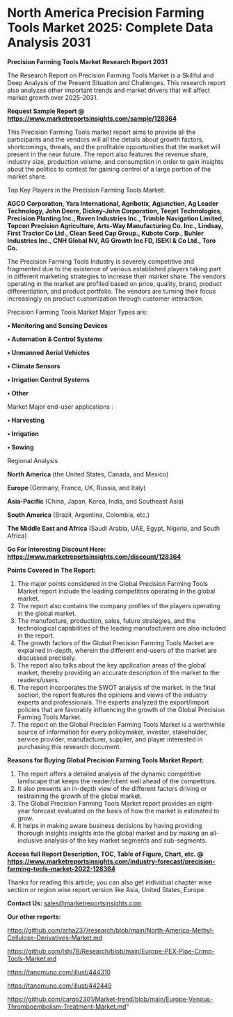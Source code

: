 # North America Precision Farming Tools Market 2025: Complete Data Analysis 2031

<strong>Precision Farming Tools Market Research Report 2031</strong>

The Research Report on Precision Farming Tools Market is a Skillful and Deep Analysis of the Present Situation and Challenges. This research report also analyzes other important trends and market drivers that will affect market growth over 2025-2031.

<strong>Request Sample Report @ <a href=https://www.marketreportsinsights.com/sample/128364>https://www.marketreportsinsights.com/sample/128364</a></strong>

This Precision Farming Tools market report aims to provide all the participants and the vendors will all the details about growth factors, shortcomings, threats, and the profitable opportunities that the market will present in the near future. The report also features the revenue share, industry size, production volume, and consumption in order to gain insights about the politics to contest for gaining control of a large portion of the market share.

Top Key Players in the Precision Farming Tools Market:

<strong>AGCO Corporation, Yara International, Agribotix, Agjunction, Ag Leader Technology, John Deere, Dickey-John Corporation, Teejet Technologies, Precision Planting Inc., Raven Industries Inc., Trimble Navigation Limited, Topcon Precision Agriculture, Arts-Way Manufacturing Co. Inc., Lindsay, First Tractor Co Ltd., Clean Seed Cap Group., Kuboto Corp., Buhler Industries Inc., CNH Global NV, AG Growth Inc FD, ISEKI & Co Ltd., Toro Co.</strong>

The Precision Farming Tools Industry is severely competitive and fragmented due to the existence of various established players taking part in different marketing strategies to increase their market share. The vendors operating in the market are profiled based on price, quality, brand, product differentiation, and product portfolio. The vendors are turning their focus increasingly on product customization through customer interaction.

Precision Farming Tools Market Major Types are:

<strong>• Monitoring and Sensing Devices

• Automation & Control Systems

• Unmanned Aerial Vehicles

• Climate Sensors

• Irrigation Control Systems

• Other</strong>

Market Major end-user applications :

<strong>• Harvesting

• Irrigation

• Sowing</strong>

Regional Analysis

</u><strong><b>North America</b></strong> (the United States, Canada, and Mexico)

<strong><b>Europe </b></strong>(Germany, France, UK, Russia, and Italy)

<strong><b>Asia-Pacific</b></strong> (China, Japan, Korea, India, and Southeast Asia)

<strong><b>South America</b></strong> (Brazil, Argentina, Colombia, etc.)

<strong><b>The Middle East and Africa</b></strong> (Saudi Arabia, UAE, Egypt, Nigeria, and South Africa)

<strong>Go For Interesting Discount Here: <a href=https://www.marketreportsinsights.com/discount/128364>https://www.marketreportsinsights.com/discount/128364</a></strong>

<strong>Points Covered in The Report:</strong>
<ol>
  <li>The major points considered in the Global Precision Farming Tools Market report include the leading competitors operating in the global market.</li>
  <li>The report also contains the company profiles of the players operating in the global market.</li>
  <li>The manufacture, production, sales, future strategies, and the technological capabilities of the leading manufacturers are also included in the report.</li>
  <li>The growth factors of the Global Precision Farming Tools Market are explained in-depth, wherein the different end-users of the market are discussed precisely.</li>
  <li>The report also talks about the key application areas of the global market, thereby providing an accurate description of the market to the readers/users.</li>
  <li>The report incorporates the SWOT analysis of the market. In the final section, the report features the opinions and views of the industry experts and professionals. The experts analyzed the export/import policies that are favorably influencing the growth of the Global Precision Farming Tools Market.</li>
  <li>The report on the Global Precision Farming Tools Market is a worthwhile source of information for every policymaker, investor, stakeholder, service provider, manufacturer, supplier, and player interested in purchasing this research document.</li>
</ol>
<strong>Reasons for Buying Global Precision Farming Tools Market Report:</strong>

<ol>
  <li>The report offers a detailed analysis of the dynamic competitive landscape that keeps the reader/client well ahead of the competitors.</li>
  <li>It also presents an in-depth view of the different factors driving or restraining the growth of the global market.</li>
  <li>The Global Precision Farming Tools Market report provides an eight-year forecast evaluated on the basis of how the market is estimated to grow.</li>
  <li>It helps in making aware business decisions by having providing thorough insights insights into the global market and by making an all-inclusive analysis of the key market segments and sub-segments.</li>
</ol>
<strong>Access full Report Description, TOC, Table of Figure, Chart, etc. @ <a href=https://www.marketreportsinsights.com/industry-forecast/precision-farming-tools-market-2022-128364>https://www.marketreportsinsights.com/industry-forecast/precision-farming-tools-market-2022-128364</a></strong>


Thanks for reading this article; you can also get individual chapter wise section or region wise report version like Asia, United States, Europe.

<strong>Contact Us:</strong>
sales@marketreportsinsights.com

<strong>Our other reports:</strong>

<a href=https://github.com/arha237/research/blob/main/North-America-Methyl-Cellulose-Derivatives-Market.md>https://github.com/arha237/research/blob/main/North-America-Methyl-Cellulose-Derivatives-Market.md</a>

<a href=https://github.com/Ishi78/Research/blob/main/Europe-PEX-Pipe-Crimp-Tools-Market.md>https://github.com/Ishi78/Research/blob/main/Europe-PEX-Pipe-Crimp-Tools-Market.md</a>

<a href=https://tanomuno.com/illust/444310>https://tanomuno.com/illust/444310</a>

<a href=https://tanomuno.com/illust/442449>https://tanomuno.com/illust/442449</a>

<a href=https://github.com/cargo2301/Market-trend/blob/main/Europe-Venous-Thromboembolism-Treatment-Market.md>https://github.com/cargo2301/Market-trend/blob/main/Europe-Venous-Thromboembolism-Treatment-Market.md</a>"
